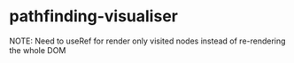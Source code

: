 # pathfinding-visualiser

NOTE: Need to useRef for render only visited nodes instead of re-rendering the whole DOM
